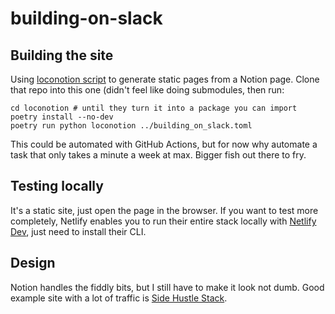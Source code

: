 # building-on-slack

## Building the site

Using [loconotion script](https://github.com/leoncvlt/loconotion) to generate static pages from a Notion page. 
Clone that repo into this one (didn't feel like doing submodules, then run:

```shell
cd loconotion # until they turn it into a package you can import
poetry install --no-dev
poetry run python loconotion ../building_on_slack.toml
```
This could be automated with GitHub Actions, but for now why automate a task that only takes a minute a week at max. Bigger fish out there to fry.

## Testing locally

It's a static site, just open the page in the browser. If you want to test more completely, Netlify enables you to run their entire stack locally with [Netlify Dev](https://www.netlify.com/products/dev/), just need to install their CLI.

## Design

Notion handles the fiddly bits, but I still have to make it look not dumb. Good example site
with a lot of traffic is [Side Hustle Stack](https://sidehustlestack.co/).


